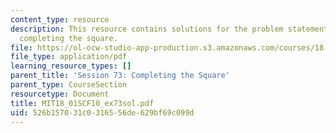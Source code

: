 ```yaml
---
content_type: resource
description: This resource contains solutions for the problem statements related to
  completing the square.
file: https://ol-ocw-studio-app-production.s3.amazonaws.com/courses/18-01sc-single-variable-calculus-fall-2010/526b157031c0316556de629bf69c099d_MIT18_01SCF10_ex73sol.pdf
file_type: application/pdf
learning_resource_types: []
parent_title: 'Session 73: Completing the Square'
parent_type: CourseSection
resourcetype: Document
title: MIT18_01SCF10_ex73sol.pdf
uid: 526b1570-31c0-3165-56de-629bf69c099d
---
```

